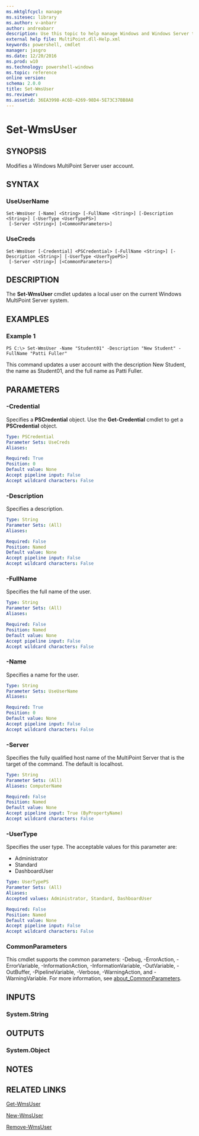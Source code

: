 ```yaml
---
ms.mktglfcycl: manage
ms.sitesec: library
ms.author: v-anbarr
author: andreabarr
description: Use this topic to help manage Windows and Windows Server technologies with Windows PowerShell.
external help file: MultiPoint.dll-Help.xml
keywords: powershell, cmdlet
manager: jasgro
ms.date: 12/20/2016
ms.prod: w10
ms.technology: powershell-windows
ms.topic: reference
online version: 
schema: 2.0.0
title: Set-WmsUser
ms.reviewer:
ms.assetid: 36EA3998-AC6D-4269-98D4-5E73C37BB8A8
---
```


# Set-WmsUser

## SYNOPSIS
Modifies a Windows MultiPoint Server user account.

## SYNTAX

### UseUserName
```
Set-WmsUser [-Name] <String> [-FullName <String>] [-Description <String>] [-UserType <UserTypePS>]
 [-Server <String>] [<CommonParameters>]
```

### UseCreds
```
Set-WmsUser [-Credential] <PSCredential> [-FullName <String>] [-Description <String>] [-UserType <UserTypePS>]
 [-Server <String>] [<CommonParameters>]
```

## DESCRIPTION
The **Set-WmsUser** cmdlet updates a local user on the current Windows MultiPoint Server system.

## EXAMPLES

### Example 1
```
PS C:\> Set-WmsUser -Name "Student01" -Description "New Student" -FullName "Patti Fuller"
```

This command updates a user account with the description New Student, the name as Student01, and the full name as Patti Fuller.

## PARAMETERS

### -Credential
Specifies a **PSCredential** object. Use the **Get-Credential** cmdlet to get a **PSCredential** object.

```yaml
Type: PSCredential
Parameter Sets: UseCreds
Aliases: 

Required: True
Position: 0
Default value: None
Accept pipeline input: False
Accept wildcard characters: False
```

### -Description
Specifies a description.

```yaml
Type: String
Parameter Sets: (All)
Aliases: 

Required: False
Position: Named
Default value: None
Accept pipeline input: False
Accept wildcard characters: False
```

### -FullName
Specifies the full name of the user.

```yaml
Type: String
Parameter Sets: (All)
Aliases: 

Required: False
Position: Named
Default value: None
Accept pipeline input: False
Accept wildcard characters: False
```

### -Name
Specifies a name for the user.

```yaml
Type: String
Parameter Sets: UseUserName
Aliases: 

Required: True
Position: 0
Default value: None
Accept pipeline input: False
Accept wildcard characters: False
```

### -Server
Specifies the fully qualified host name of the MultiPoint Server that is the target of the command. The default is localhost.

```yaml
Type: String
Parameter Sets: (All)
Aliases: ComputerName

Required: False
Position: Named
Default value: None
Accept pipeline input: True (ByPropertyName)
Accept wildcard characters: False
```

### -UserType
Specifies the user type. The acceptable values for this parameter are:

 - Administrator
 - Standard
 - DashboardUser

```yaml
Type: UserTypePS
Parameter Sets: (All)
Aliases: 
Accepted values: Administrator, Standard, DashboardUser

Required: False
Position: Named
Default value: None
Accept pipeline input: False
Accept wildcard characters: False
```

### CommonParameters
This cmdlet supports the common parameters: -Debug, -ErrorAction, -ErrorVariable, -InformationAction, -InformationVariable, -OutVariable, -OutBuffer, -PipelineVariable, -Verbose, -WarningAction, and -WarningVariable. For more information, see [about_CommonParameters](http://go.microsoft.com/fwlink/?LinkID=113216).

## INPUTS

### System.String

## OUTPUTS

### System.Object

## NOTES

## RELATED LINKS

[Get-WmsUser]()

[New-WmsUser]()

[Remove-WmsUser]()

